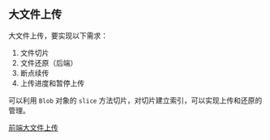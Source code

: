 ## 大文件上传

大文件上传，要实现以下需求：
1. 文件切片
2. 文件还原（后端）
3. 断点续传
4. 上传进度和暂停上传

可以利用 `Blob` 对象的 `slice` 方法切片，对切片建立索引，可以实现上传和还原的管理。

[前端大文件上传](https://juejin.im/post/5cf765275188257c6b51775f)